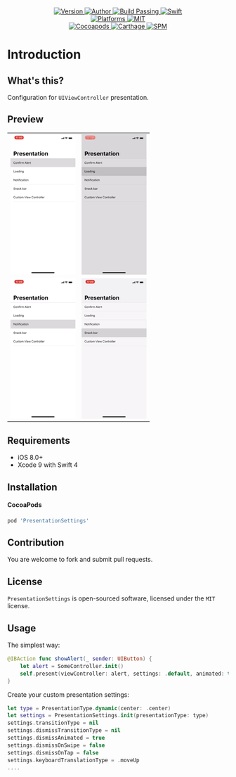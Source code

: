 
<p align="center">
  <!-- <img src="./Assets/PresentationSettings.jpg" alt="PresentationSettings"> -->
  <br/><a href="https://cocoapods.org/pods/PresentationSettings">
  <img alt="Version" src="https://img.shields.io/badge/version-1.1.2-brightgreen.svg">
  <img alt="Author" src="https://img.shields.io/badge/author-Meniny-blue.svg">
  <img alt="Build Passing" src="https://img.shields.io/badge/build-passing-brightgreen.svg">
  <img alt="Swift" src="https://img.shields.io/badge/swift-4.0%2B-orange.svg">
  <br/>
  <img alt="Platforms" src="https://img.shields.io/badge/platform-iOS-lightgrey.svg">
  <img alt="MIT" src="https://img.shields.io/badge/license-MIT-blue.svg">
  <br/>
  <img alt="Cocoapods" src="https://img.shields.io/badge/cocoapods-compatible-brightgreen.svg">
  <img alt="Carthage" src="https://img.shields.io/badge/carthage-working%20on-red.svg">
  <img alt="SPM" src="https://img.shields.io/badge/swift%20package%20manager-compatible-brightgreen.svg">
  </a>
</p>

# Introduction

## What's this?

Configuration for `UIViewController` presentation.


## Preview

<table>
<tr>
<td><img src="./Assets/alert.gif"/></td>
<td><img src="./Assets/loading.gif"/></td>
</tr>
<tr>
<td><img src="./Assets/notification.gif"/></td>
<td><img src="./Assets/snack.gif"/></td>
</tr>
</table>


## Requirements

* iOS 8.0+
* Xcode 9 with Swift 4

## Installation

#### CocoaPods

```ruby
pod 'PresentationSettings'
```

## Contribution

You are welcome to fork and submit pull requests.

## License

`PresentationSettings` is open-sourced software, licensed under the `MIT` license.

## Usage

The simplest way:

```swift
@IBAction func showAlert(_ sender: UIButton) {
    let alert = SomeController.init()
    self.present(viewController: alert, settings: .default, animated: true, completion: nil)
}
```

Create your custom presentation settings:

```swift
let type = PresentationType.dynamic(center: .center)
let settings = PresentationSettings.init(presentationType: type)
settings.transitionType = nil
settings.dismissTransitionType = nil
settings.dismissAnimated = true
settings.dismissOnSwipe = false
settings.dismissOnTap = false
settings.keyboardTranslationType = .moveUp
....
```
